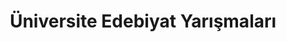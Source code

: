 ---
layout: category
headline: "Üniversite Öğrencileri Edebiyat Yarışmaları"
title: Üniversite Edebiyat Yarışmaları
key: "üniversite"
subline: "üniversite öğrencileri edebiyat yarışmaları 2022, edebiyat yarışmaları, edebiyat yarışması, üniversite yarışmaları"
description: "üniversite öğrencileri edebiyat yarışmaları 2022, edebiyat yarışmaları, edebiyat yarışması, üniversite yarışmaları"
permalink: "universite-ogrencileri-edebiyat-yarismalari/"
---